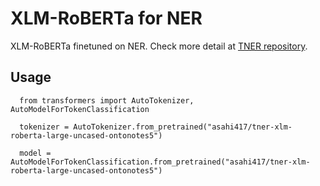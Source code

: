 # XLM-RoBERTa for NER
XLM-RoBERTa finetuned on NER. Check more detail at [TNER repository](https://github.com/asahi417/tner).

## Usage
```
  from transformers import AutoTokenizer, AutoModelForTokenClassification
  
  tokenizer = AutoTokenizer.from_pretrained("asahi417/tner-xlm-roberta-large-uncased-ontonotes5")
  
  model = AutoModelForTokenClassification.from_pretrained("asahi417/tner-xlm-roberta-large-uncased-ontonotes5")
```